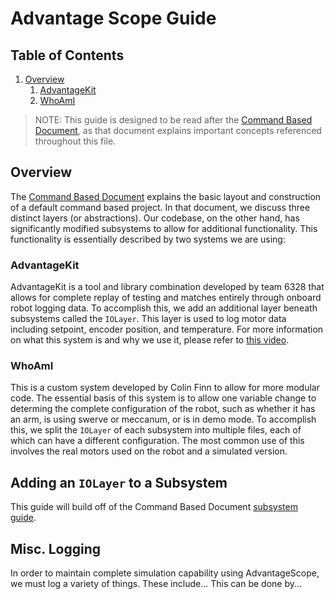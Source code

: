 # Advantage Scope Guide

## Table of Contents

1. [Overview](#overview)
    1. [AdvantageKit](#advantagekit)
    2. [WhoAmI](#whoami)

> NOTE: This guide is designed to be read after the [Command Based Document](./command_based.md), as that document explains important concepts referenced throughout this file.

## Overview

The [Command Based Document](./command_based.md) explains the basic layout and construction of a default command based project. In that document, we discuss three distinct layers (or abstractions). Our codebase, on the other hand, has significantly modified subsystems to allow for additional functionality. This functionality is essentially described by two systems we are using:

### AdvantageKit

AdvantageKit is a tool and library combination developed by team 6328 that allows for complete replay of testing and matches entirely through onboard robot logging data. To accomplish this, we add an additional layer beneath subsystems called the `IOLayer`. This layer is used to log motor data including setpoint, encoder position, and temperature. For more information on what this system is and why we use it, please refer to [this video](https://www.youtube.com/watch?v=mmNJjKJG8mw).

### WhoAmI

This is a custom system developed by Colin Finn to allow for more modular code. The essential basis of this system is to allow one variable change to determing the complete configuration of the robot, such as whether it has an arm, is using swerve or meccanum, or is in demo mode. To accomplish this, we split the `IOLayer` of each subsystem into multiple files, each of which can have a different configuration. The most common use of this involves the real motors used on the robot and a simulated version.

## Adding an `IOLayer` to a Subsystem

This guide will build off of the Command Based Document [subsystem guide](./command_based.md#subsystem).

## Misc. Logging

In order to maintain complete simulation capability using AdvantageScope, we must log a variety of things. These include... This can be done by...
